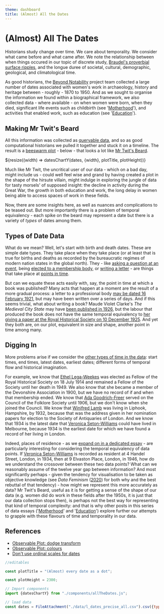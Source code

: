 ```yaml
---
theme: dashboard
title: (Almost) All the Dates
---
```



# (Almost) All The Dates

Historians study change over time. We care about temporality. We consider what came before and what came after. We note the relationship between when things occured in our topic of discrete study, [Braudel's proverbial surface ripples](https://archive.org/details/mediterranean0001unse), and the longue duree of societal, cultural, demographic, geological, and climatological time.

As good historians, the [Beyond Notability](https://beyondnotability.org/) project team collected a large number of dates associated with women's work in archaeology, history and heritage between - roughly - 1870 to 1950. And as we sought to organise the information we found within a biographical framework, we also collected data - where available - on when women were born, when they died, significant life events such as childbirth (see '[Motherhood](https://beyond-notability.github.io/beyond-notability-observable-essays/mothers.html)'), and activities that enabled work, such as education (see '[Education](https://beyond-notability.github.io/beyond-notability-observable-essays/education.html)').

## Making Mr Twit's Beard

All this information was collected as [queryable data](https://beyond-notability.wikibase.cloud/), and so as good computational historians we pulled it together and stuck it on a timeline. The result is a [beeswarm plot](https://observablehq.com/@d3/beeswarm/2) - below - that looks a lot like [Mr Twit's Beard](https://en.wikipedia.org/wiki/The_Twits).

<div class="grid grid-cols-1">
  <div class="card">
    ${resize((width) => datesChartY(dates, {width}, plotTitle, plotHeight))}
  </div>
</div>

Much like Mr Twit, the uncritical user of our data - which on a bad day, might include us - could well feel wise and grand by having created a plot in the shape of the hirsute villain, might indulge in exploring the jungle of data for tasty morsels' of supposed insight: the decline in activity during the Great War, the growth in both education and work, the long delay in women being able to access spaces of work in these fields.

Now, there are some insights here, as well as nuances and complications to be teased out. But more importantly there is a problem of temporal equivalency - each spike on the beard may represent a date but there is a variety of *types* of dates among them.

## Types of Date Data

What do we mean? Well, let's start with birth and death dates. These are simple date types. They take place when they take place (or at least that is true for births and deaths as recorded by the bureaucratic regimes of modern nation states in the global north). They - like [asking a question at an event](https://beyond-notability.wikibase.cloud/wiki/Property:P23), being [elected to a membership body](https://beyond-notability.wikibase.cloud/wiki/Property:P7), or [writing a letter](https://beyond-notability.wikibase.cloud/wiki/Property:P73) - are things that take place at [points in time](https://beyond-notability.wikibase.cloud/wiki/Property:P1).

But can we equate these acts easily with, say, the point in time at which a book was published? Many acts that happen at a moment are the result of a more gradual process: a letter to a professional body [may be dated 16 February 1921](https://beyond-notability.wikibase.cloud/wiki/Item:Q577), but may have been written over a series of days. And if this seems trivial, what about writing a book? Maude Violet Clarke's *The Medieval City State* may have [been published in 1926](https://beyond-notability.wikibase.cloud/wiki/Item:Q381), but the labour that produced the book does not have the same temporal equivalency to [her giving a paper at the Royal Historical Society on 10 December 1925](https://beyond-notability.wikibase.cloud/wiki/Item:Q374). And yet they both are, on our plot, equivalent in size and shape, another point in time among many.

## Digging In

More problems arise if we consider the [other types of time in the data](https://beyond-notability.wikibase.cloud/wiki/Special:WhatLinksHere/Item:Q94): start times, end times, latest dates, earliest dates; different forms of temporal flow and historical imagination.

For example, we know that [Ethel Lega-Weekes](https://beyond-notability.wikibase.cloud/wiki/Item:Q954) was elected as Fellow of the Royal Historical Society on 18 July 1914 and remained a Fellow of the Society until her death in 1949. We also know that she became a member of the Devonshire Association in 1900, but we have no record of if and when that membership ended. We know that [Ada Goodrich-Freer](https://beyond-notability.wikibase.cloud/wiki/Item:Q747) served on the Council of the Folklore Society until 1906, but we don't know when she joined the Council. We know that [Winifred Lamb](https://beyond-notability.wikibase.cloud/wiki/Item:Q238) was living in Liphook, Hampshire, by 1932, because that was the address given in her nomination papers for election to the Society of Antiquaries of London. And we know that 1934 is the latest date that [Veronica Seton-Williams](https://beyond-notability.wikibase.cloud/wiki/Item:Q1176) could have lived in Melbourne, because 1934 is the earliest date for which we have found a record of her living in London.

Indeed, places of residence - as we [expand on in a dedicated essay](https://beyond-notability.github.io/beyond-notability-observable-essays/residence.html) - are particularly interesting for considering the temporal equivalency of data points. If [Veronica Seton-Williams](https://beyond-notability.wikibase.cloud/wiki/Item:Q1176) is recorded as resident at 4 Handel Street, London, in 1934, then at 9 Elvaston Place, London, in 1946, how do we understand the crossover between these two data points? What can we reasonably assume of the twelve year gap between information? And most significantly perhaps - given the tendency for visualisation to be taken as objective knowledge (see *Data Feminism* ([2020](https://data-feminism.mitpress.mit.edu/pub/5evfe9yd/release/5)) for both why and the best rebuttal of that tendency) - how might we represent this more accurately as data? Mr Twit's Beard, useful as it is for getting a sense of the shape of our data (e.g. women did do work in these fields after the 1950s, it is just that our data collection stops then), is perhaps not the best way for representing that kind of temporal complexity: and that is why other posts in this series of data essays ('[Motherhood](https://beyond-notability.github.io/beyond-notability-observable-essays/mothers.html)' and '[Education](https://beyond-notability.github.io/beyond-notability-observable-essays/education.html)') explore further our attempts to grapple with these flavours of time and temporality in our data.

## References

- [Observable Plot: dodge transform](https://observablehq.com/plot/transforms/dodge)
- [Observable Plot: colours](https://observablehq.com/@observablehq/plot-cheatsheets-colors)
- [Don't use ordinal scales for dates](https://observablehq.com/@tophtucker/dont-use-ordinal-scales-for-dates)


```js 
//editables

const plotTitle = "(Almost) every date as a dot";

const plotHeight = 2300;
```



```js
// Import components
import {datesChartY} from "./components/allTheDates.js";
```


```js
// load data
const dates = FileAttachment("./data/l_dates_precise_all.csv").csv({typed: true});
```


